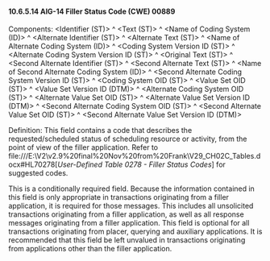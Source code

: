 #### 10.6.5.14 AIG-14 Filler Status Code (CWE) 00889

Components: &lt;Identifier (ST)> ^ &lt;Text (ST)> ^ &lt;Name of Coding System (ID)> ^ &lt;Alternate Identifier (ST)> ^ &lt;Alternate Text (ST)> ^ &lt;Name of Alternate Coding System (ID)> ^ &lt;Coding System Version ID (ST)> ^ &lt;Alternate Coding System Version ID (ST)> ^ &lt;Original Text (ST)> ^ &lt;Second Alternate Identifier (ST)> ^ &lt;Second Alternate Text (ST)> ^ &lt;Name of Second Alternate Coding System (ID)> ^ &lt;Second Alternate Coding System Version ID (ST)> ^ &lt;Coding System OID (ST)> ^ &lt;Value Set OID (ST)> ^ &lt;Value Set Version ID (DTM)> ^ &lt;Alternate Coding System OID (ST)> ^ &lt;Alternate Value Set OID (ST)> ^ &lt;Alternate Value Set Version ID (DTM)> ^ &lt;Second Alternate Coding System OID (ST)> ^ &lt;Second Alternate Value Set OID (ST)> ^ &lt;Second Alternate Value Set Version ID (DTM)>

Definition: This field contains a code that describes the requested/scheduled status of scheduling resource or activity, from the point of view of the filler application. Refer to file:///E:\V2\v2.9%20final%20Nov%20from%20Frank\V29_CH02C_Tables.docx#HL70278[_User-Defined Table 0278 - Filler Status Codes_] for suggested codes.

This is a conditionally required field. Because the information contained in this field is only appropriate in transactions originating from a filler application, it is required for those messages. This includes all unsolicited transactions originating from a filler application, as well as all response messages originating from a filler application. This field is optional for all transactions originating from placer, querying and auxiliary applications. It is recommended that this field be left unvalued in transactions originating from applications other than the filler application.
